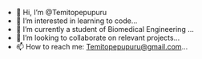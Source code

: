 - 👋 Hi, I’m @Temitopepupuru
- 👀 I’m interested in learning to code...
- 🌱 I’m currently a student of Biomedical Engineering ...
- 💞️ I’m looking to collaborate on relevant projects...
- 📫 How to reach me: Temitopepupuru@gmail.com...

<!---
Temitopepupuru/Temitopepupuru is a ✨ special ✨ repository because its `README.md` (this file) appears on your GitHub profile.
You can click the Preview link to take a look at your changes.
--->
